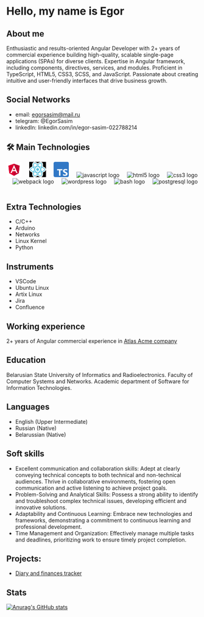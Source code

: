 # Hello, my name is Egor 

## About me

Enthusiastic and results-oriented Angular Developer with 2+ years of commercial experience building high-quality, scalable single-page applications (SPAs) for diverse clients. Expertise in Angular framework, including components, directives, services, and modules. Proficient in TypeScript, HTML5, CSS3, SCSS, and JavaScript. Passionate about creating intuitive and user-friendly interfaces that drive business growth.

## Social Networks

* email: egorsasim@mail.ru
* telegram: @EgorSasim
* linkedIn: linkedin.com/in/egor-sasim-022788214

## 🛠 Main Technologies
<div align="left">
  <img src="assets/angularLogo.png" height="40" alt="angular logo"  />
  <img width="12" />
  <img src="assets/reactLogo.png" height="40" alt="react logo"  />
  <img width="12" />
  <img src="assets/typeScriptLogo.png" height="40" alt="typescript logo"  />
  <img width="12" />
  <img src="https://cdn.jsdelivr.net/gh/devicons/devicon/icons/javascript/javascript-original.svg" height="40" alt="javascript logo"  />
  <img width="12" />
  <img src="https://cdn.jsdelivr.net/gh/devicons/devicon/icons/html5/html5-original.svg" height="40" alt="html5 logo"  />
  <img width="12" />
  <img src="https://cdn.jsdelivr.net/gh/devicons/devicon/icons/css3/css3-original.svg" height="40" alt="css3 logo"  />
  <img width="12" />
  <img src="https://cdn.simpleicons.org/webpack/8DD6F9" height="40" alt="webpack logo"  />
  <img width="12" />
  <img src="https://skillicons.dev/icons?i=wordpress" height="40" alt="wordpress logo"  />
  <img width="12" />
  <img src="https://cdn.simpleicons.org/gnubash/4EAA25" height="40" alt="bash logo"  />
  <img width="12" />
  <img src="https://skillicons.dev/icons?i=postgres" height="40" alt="postgresql logo"  />
  <img width="12" />
</div>

## Extra Technologies

* C/C++
* Arduino
* Networks
* Linux Kernel
* Python

## Instruments

* VSCode
* Ubuntu Linux
* Artix Linux
* Jira
* Confluence

## Working experience

2+ years of Angular commercial experience in [Atlas Acme company](https://www.park.by/en/residents/atlas-acme/) 

## Education

Belarusian State University of Informatics and Radioelectronics.
 Faculty of Computer Systems and Networks.
 Academic department of Software for Information Technologies.

## Languages

* English (Upper Intermediate)
* Russian (Native)
* Belarussian (Native)

## Soft skills

* Excellent communication and collaboration skills: Adept at clearly conveying technical concepts to both technical and non-technical audiences. Thrive in collaborative environments, fostering open communication and active listening to achieve project goals.
* Problem-Solving and Analytical Skills: Possess a strong ability to identify and troubleshoot complex technical issues, developing efficient and innovative solutions.
* Adaptability and Continuous Learning: Embrace new technologies and frameworks, demonstrating a commitment to continuous learning and professional development.
* Time Management and Organization: Effectively manage multiple tasks and deadlines, prioritizing work to ensure timely project completion.

## Projects:

* [Diary and finances tracker](https://github.com/EgorSasim/diary-finances-tracker-app)
 

## Stats

[![Anurag's GitHub stats](https://github-readme-stats.vercel.app/api?username=EgorSasim)](https://github.com/anuraghazra/github-readme-stats)

